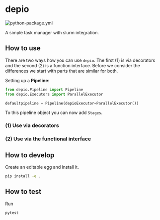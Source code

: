 # depio
![python-package.yml](https://github.com/noppelmax/depio/actions/workflows/python-package.yml/badge.svg)

A simple task manager with slurm integration.

## How to use
There are two ways how you can use `depio`. The first (1) is via decorators and the second (2) is a function interface.
Before we consider the differences we start with parts that are similar for both.

Setting up a **Pipeline**:
```python
from depio.Pipeline import Pipeline
from depio.Executors import ParallelExecutor

defaultpipeline = Pipeline(depioExecutor=ParallelExecutor())
```
To this pipeline object you can now add `Stages`.



### (1) Use via decorators



### (2) Use via the functional interface


## How to develop
Create an editable egg and install it.

```bash
pip install -e .
```

## How to test
Run
```bash
pytest
```

